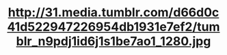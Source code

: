 ---
title: "http://31.media.tumblr.com/d66d0c41d522947226954db1931e7ef2/tumblr_n9pdj1id6j1s1be7ao1_1280.jpg"
categories: pictures
---